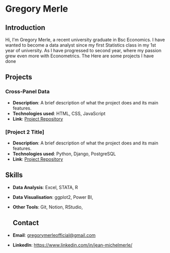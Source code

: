 # Gregory Merle

## Introduction
Hi, I'm Gregory Merle, a recent university graduate in Bsc Economics. I have wanted to become a data analyst since my first Statistics class in my 1st year of university. As I have progressed to second year, where my passion grew even more with Econometrics. The 
Here are some projects I have done

## Projects
### Cross-Panel Data
- **Description**: A brief description of what the project does and its main features.
- **Technologies used**: HTML, CSS, JavaScript
- **Link**: [Project Repository](https://github.com/username/project1-repo)

### [Project 2 Title]
- **Description**: A brief description of what the project does and its main features.
- **Technologies used**: Python, Django, PostgreSQL
- **Link**: [Project Repository](https://github.com/username/project2-repo)


## Skills
- **Data Analysis**: Excel, STATA, R
- **Data Visualisation**: ggplot2, Power BI, 
- **Other Tools**: Git, Notion, RStudio, 

  ## Contact
- **Email**: gregorymerleofficial@gmail.com
- **LinkedIn**: https://www.linkedin.com/in/jean-michelmerle/
  
